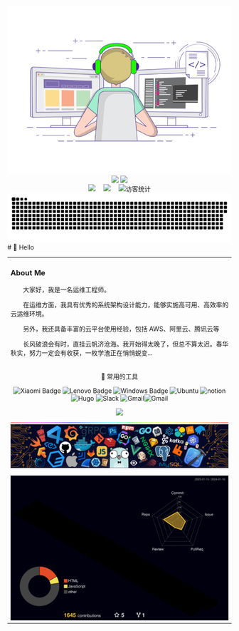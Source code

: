 <div align="center">
  
  <!-- dynamic typing effect 动态打字效果 -->
  <div align="center">
    <!--<a href="https://www.cnsre.cn/">
      <img src="https://readme-typing-svg.demolab.com?font=Fira+Code&pause=1000&width=435&lines=www.cnsre.cn(SRE运维博客);关于我的介绍!&center=true&size=27" alt="Typing SVG" /> -->
    </a>
  </div>
  <div align="center">
  <!-- knock code pictures 敲代码的图片 -->
  <img src="./assets/images/coding.gif" />
  <img height="137px" src="https://github-readme-stats-git-masterorgs-github-readme-stats-team.vercel.app/api?username=xwlops&include_orgs=true&hide_title=false&hide_border=true&show_icons=true&include_all_commits=true&line_height=20&bg_color=0,EC6C6C,FFD479,FFFC79,73FA79&theme=graywhite&locale=cn" />

  
<img height="137px" src="https://github-readme-stats.vercel.app/api/top-langs/?username=xwlops&hide_title=false&hide=c&hide_border=true&layout=compact&bg_color=0,73FA79,73FDFF,D783FF&theme=graywhite&locale=cn" />
  <br>
  </div>
  <!-- profile logo 个人资料徽标 -->
  <div align="center">
     <!-- <a href="https://www.cnsre.cn/"><img src="https://img.shields.io/badge/Website-博客-blue" /></a>&emsp;-->
    <a href="https://twitter.com/"><img src="https://img.shields.io/badge/Twitter-推特-blue" /></a>&emsp;
    <a href="https://www.youtube.com/UC4nDk0V8I1c6m3CIo0F2LIQ"><img src="https://img.shields.io/badge/YouTube-油管-c32136" /></a>&emsp;
    <!-- visitor statistics logo 访客数统计徽标 -->
    <img src="https://komarev.com/ghpvc/?username=xwlops&label=%20%20访客统计%20&%20color=0e75b6&style=flat" alt="访客统计" />
  </div>
  <!-- Snake Code Contribution Map 贪吃蛇代码贡献图 -->
  <img src="./profile-snake-contrib/github-contribution-grid-snake.svg" />
</div>
#  🙋 Hello

<table>
<tr><td>

<!-- About me 关于我 -->
###   About Me

<p>&emsp;&emsp;大家好，我是一名运维工程师。</p>
<p>&emsp;&emsp;在运维方面，我具有优秀的系统架构设计能力，能够实施高可用、高效率的云运维环境。</p>
<p>&emsp;&emsp;另外，我还具备丰富的云平台使用经验，包括 AWS、阿里云、腾讯云等</p>
<p>&emsp;&emsp;长风破浪会有时，直挂云帆济沧海。我开始得太晚了，但总不算太迟。春华秋实，努力一定会有收获，一枚学渣正在悄悄蜕变...</p>
</td></tr>
<tr>
<td>


<!--  skill badge 技能徽章 -->
<div align="center" >

🧰 常用的工具

![Xiaomi Badge](https://img.shields.io/badge/Xiaomi-FF6900?logo=xiaomi&logoColor=fff&style=flat)   ![Lenovo Badge](https://img.shields.io/badge/Lenovo-E2231A?logo=lenovo&logoColor=fff&style=flat)  ![Windows Badge](https://img.shields.io/badge/Windows-0078D6?logo=windows&logoColor=fff&style=flat) ![Ubuntu](https://img.shields.io/badge/Ubuntu-FF6900?logo=Ubuntu&logoColor=fff&style=flat) ![notion](https://img.shields.io/badge/Notion-5C2D91?logo=notion&logoColor=fff&style=flat)  ![Hugo](https://img.shields.io/badge/Hugo-ff4088?logo=hugo&logoColor=fff&style=flat) ![Slack](https://img.shields.io/badge/Slack-097eff?logo=Slack) ![Gmail](https://img.shields.io/badge/Gmail-ffffff?logo=gmail)![Gmail](https://img.shields.io/badge/Telegram-0073aa?logo=Telegram)

<!-- programming tool icon 编程工具图标 -->
<img src="https://skillicons.dev/icons?i=aws,ansible,bash,cloudflare,discord,docker,dynamodb,gcp,git,github,gitlab,grafana,instagram,jenkins,kafka,kubernetes,linux,md,mysql,nginx,openstack,powershell,prometheus,py,redis,twitter,vercel,vim,vscode,wordpress" /><br>
<img width="200%" src="./assets/images/hr.gif" />
<img src="./assets/images/icon.png" /></div>

<!-- profile-3d-contrib 3D贡献图-->
<img src="./profile-3d-contrib/profile-night-rainbow.svg" />
</div>
<div align="center" >
</div>
